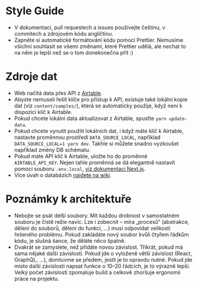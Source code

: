 # Style Guide

- V dokumentaci, pull requestech a issues používejte češtinu, v commitech a zdrojovém kódu angličtinu.
- Zapněte si automatické formátování kódu pomocí Prettier. Nemusíme všichni souhlasit se všemi změnami, které Prettier udělá, ale nechat to na něm je lepší než se o tom donekonečna přít :)

# Zdroje dat

- Web načítá data přes API z [Airtable](https://airtable.com).
- Abyste nemuseli řešit klíče pro přístup k API, existuje také lokální kopie dat (viz `content/samples/`), která se automaticky použije, když není k dispozici klíč k Airtable.
- Pokud chcete lokální data aktualizovat z Airtable, spusťte `yarn update-data`.
- Pokud chcete vynutit použití lokálních dat, i když máte klíč k Airtable, nastavte proměnnou prostředí `DATA_SOURCE_LOCAL`, například `DATA_SOURCE_LOCAL=1 yarn dev`. Takhle si můžete snadno vyzkoušet například změny DB schématu.
- Pokud máte API klíč k Airtable, uložte ho do proměnné `AIRTABLE_API_KEY`. Nejen tahle proměnná se dá elegantně nastavit pomocí souboru `.env.local`, [viz dokumentaci Next.js](https://nextjs.org/docs/basic-features/environment-variables#loading-environment-variables).
- Více úvah o databázích [najdete na wiki](https://github.com/cesko-digital/web/wiki/Databáze).

# Poznámky k architektuře

- Nebojte se psát delší soubory. Mít každou drobnost v samostatném souboru je čistě režie navíc. Lze i zobecnit – míra „procesů“ (abstrakce, dělení do souborů, dělení do funkcí, …) musí odpovídat velikosti řešeného problému. Pokud zakládáte nový soubor kvůli čtyřem řádkům kódu, je slušná šance, že děláte něco špatně.
- Dvakrát se zamyslete, než přidáte novou závislost. Třikrát, pokud má sama nějaké další závislosti. Pokud jde o vyloženě větší závislost (React, GraphQL, …), domluvme se předem, jestli je to opravdu nutné. Pokud jde místo další závislosti napsat funkce o 10–20 řádcích, je to výrazně lepší. Velký počet závislostí zpomaluje build a celkově zhoršuje ergonomii práce na projektu.
